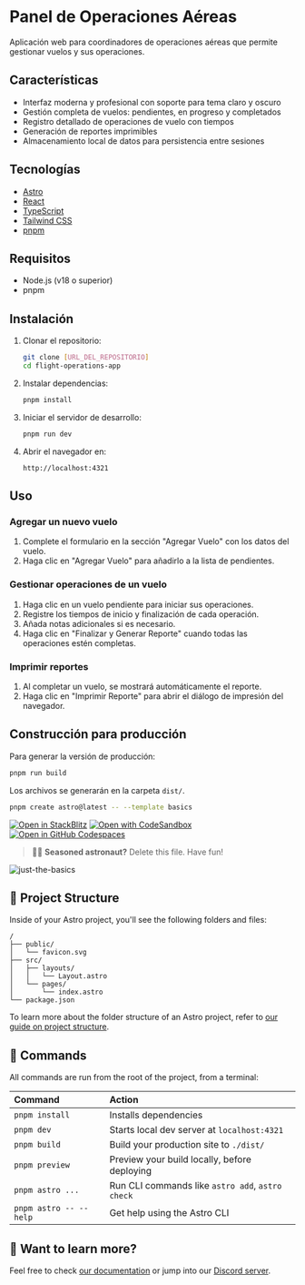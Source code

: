 # Panel de Operaciones Aéreas

Aplicación web para coordinadores de operaciones aéreas que permite gestionar vuelos y sus operaciones.

## Características

- Interfaz moderna y profesional con soporte para tema claro y oscuro
- Gestión completa de vuelos: pendientes, en progreso y completados
- Registro detallado de operaciones de vuelo con tiempos
- Generación de reportes imprimibles
- Almacenamiento local de datos para persistencia entre sesiones

## Tecnologías

- [Astro](https://astro.build/)
- [React](https://reactjs.org/)
- [TypeScript](https://www.typescriptlang.org/)
- [Tailwind CSS](https://tailwindcss.com/)
- [pnpm](https://pnpm.io/)

## Requisitos

- Node.js (v18 o superior)
- pnpm

## Instalación

1. Clonar el repositorio:

   ```bash
   git clone [URL_DEL_REPOSITORIO]
   cd flight-operations-app
   ```

2. Instalar dependencias:

   ```bash
   pnpm install
   ```

3. Iniciar el servidor de desarrollo:

   ```bash
   pnpm run dev
   ```

4. Abrir el navegador en:
   ```
   http://localhost:4321
   ```

## Uso

### Agregar un nuevo vuelo

1. Complete el formulario en la sección "Agregar Vuelo" con los datos del vuelo.
2. Haga clic en "Agregar Vuelo" para añadirlo a la lista de pendientes.

### Gestionar operaciones de un vuelo

1. Haga clic en un vuelo pendiente para iniciar sus operaciones.
2. Registre los tiempos de inicio y finalización de cada operación.
3. Añada notas adicionales si es necesario.
4. Haga clic en "Finalizar y Generar Reporte" cuando todas las operaciones estén completas.

### Imprimir reportes

1. Al completar un vuelo, se mostrará automáticamente el reporte.
2. Haga clic en "Imprimir Reporte" para abrir el diálogo de impresión del navegador.

## Construcción para producción

Para generar la versión de producción:

```bash
pnpm run build
```

Los archivos se generarán en la carpeta `dist/`.

```sh
pnpm create astro@latest -- --template basics
```

[![Open in StackBlitz](https://developer.stackblitz.com/img/open_in_stackblitz.svg)](https://stackblitz.com/github/withastro/astro/tree/latest/examples/basics)
[![Open with CodeSandbox](https://assets.codesandbox.io/github/button-edit-lime.svg)](https://codesandbox.io/p/sandbox/github/withastro/astro/tree/latest/examples/basics)
[![Open in GitHub Codespaces](https://github.com/codespaces/badge.svg)](https://codespaces.new/withastro/astro?devcontainer_path=.devcontainer/basics/devcontainer.json)

> 🧑‍🚀 **Seasoned astronaut?** Delete this file. Have fun!

![just-the-basics](https://github.com/withastro/astro/assets/2244813/a0a5533c-a856-4198-8470-2d67b1d7c554)

## 🚀 Project Structure

Inside of your Astro project, you'll see the following folders and files:

```text
/
├── public/
│   └── favicon.svg
├── src/
│   ├── layouts/
│   │   └── Layout.astro
│   └── pages/
│       └── index.astro
└── package.json
```

To learn more about the folder structure of an Astro project, refer to [our guide on project structure](https://docs.astro.build/en/basics/project-structure/).

## 🧞 Commands

All commands are run from the root of the project, from a terminal:

| Command                | Action                                           |
| :--------------------- | :----------------------------------------------- |
| `pnpm install`         | Installs dependencies                            |
| `pnpm dev`             | Starts local dev server at `localhost:4321`      |
| `pnpm build`           | Build your production site to `./dist/`          |
| `pnpm preview`         | Preview your build locally, before deploying     |
| `pnpm astro ...`       | Run CLI commands like `astro add`, `astro check` |
| `pnpm astro -- --help` | Get help using the Astro CLI                     |

## 👀 Want to learn more?

Feel free to check [our documentation](https://docs.astro.build) or jump into our [Discord server](https://astro.build/chat).
